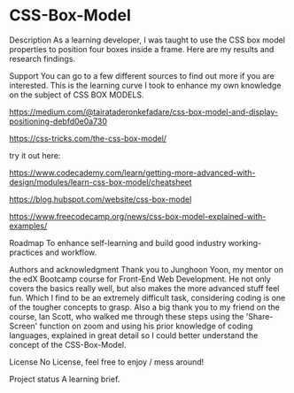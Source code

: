 # CSS-Box-Model

Description
As a learning developer, I was taught to use the CSS box model properties to position four boxes inside a frame. Here are my results and research findings.

Support
You can go to a few different sources to find out more if you are interested. This is the learning curve I took to enhance my own knowledge on the subject of CSS BOX MODELS.

https://medium.com/@tairataderonkefadare/css-box-model-and-display-positioning-debfd0e0a730

https://css-tricks.com/the-css-box-model/

try it out here:

https://www.codecademy.com/learn/getting-more-advanced-with-design/modules/learn-css-box-model/cheatsheet

https://blog.hubspot.com/website/css-box-model

https://www.freecodecamp.org/news/css-box-model-explained-with-examples/



Roadmap
To enhance self-learning and build good industry working-practices and workflow.


Authors and acknowledgment
Thank you to Junghoon Yoon, my mentor on the edX Bootcamp course for Front-End Web Development. He not only covers the basics really well, but also makes the more advanced stuff feel fun. Which I find to be an extremely difficult task, considering coding is one of the tougher concepts to grasp. Also a big thank you to my friend on the course, Ian Scott, who walked me through these steps using the 'Share-Screen' function on zoom and using his prior knowledge of coding languages, explained in great detail so I could better understand the concept of the CSS-Box-Model. 

License
No License, feel free to enjoy / mess around!

Project status
A learning brief.

